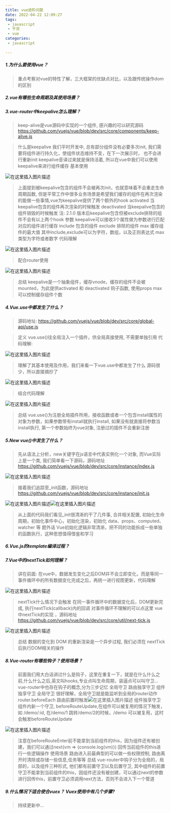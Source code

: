 ```yaml
---
title: vue进阶问题
date: 2022-04-22 12:09:27
tags:
 - javascript
 - 干货
 - vue
categories:
 - javascript
 
---
```

##### 1.为什么要使用vue？
>重点考察对vue的特性了解，三大框架的优缺点对比，以及跟传统操作dom的区别
##### 2.vue有哪些生命周期及其使用场景？
##### 3.vue-router中keepalive怎么理解？
>keep-alive是vue源码中实现的一个组件, 感兴趣的可以研究源码 https://github.com/vuejs/vue/blob/dev/src/core/components/keep-alive.js

>什么是keepalive
我们平时开发中, 总有部分组件没有必要多次init, 我们需要将组件进行持久化，使组件状态维持不变，在下一次展示时， 也不会进行重新init
keepalive音译过来就是保持活着, 所以在vue中我们可以使用keepalive来进行组件缓存
基本使用

![在这里插入图片描述](https://img-blog.csdnimg.cn/20190219140738851.png)
>上面提到被keepalive包含的组件不会被再次init，也就意味着不会重走生命周期函数, 但是平常工作中很多业务场景是希望我们缓存的组件在再次渲染的能做一些事情,vue为keepalive提供了两个额外的hook
activated 当keepalive包含的组件再次渲染的时候触发
deactivated 当keepalive包含的组件销毁的时候触发
注: 2.1.0 版本后keepalive包含但被exclude排除的组件不会有以上两个hook
参数
keepalive可以接收3个属性做为参数进行匹配对应的组件进行缓存
include 包含的组件
exclude 排除的组件
max 缓存组件的最大值
其中include,exclude可以为字符，数组，以及正则表达式
max 类型为字符或者数字
代码理解

![在这里插入图片描述](https://img-blog.csdnimg.cn/20190219140854442.png?x-oss-process=image/watermark,type_ZmFuZ3poZW5naGVpdGk,shadow_10,text_aHR0cHM6Ly9ibG9nLmNzZG4ubmV0L2FuZ2xlX2x6Yw==,size_16,color_FFFFFF,t_70)
>配合router使用

![在这里插入图片描述](https://img-blog.csdnimg.cn/20190219140936526.png?x-oss-process=image/watermark,type_ZmFuZ3poZW5naGVpdGk,shadow_10,text_aHR0cHM6Ly9ibG9nLmNzZG4ubmV0L2FuZ2xlX2x6Yw==,size_16,color_FFFFFF,t_70)
>总结
keepalive是一个抽象组件，缓存vnode，缓存的组件不会被mounted，为此提供activated 和 deactivated 钩子函数, 使用props max 可以控制缓存组件个数

##### 4.Vue.use中都发生了什么？
>源码地址: https://github.com/vuejs/vue/blob/dev/src/core/global-api/use.js

>定义
vue.use()往全局注入一个插件，供全局真接使用, 不需要单独引用
代码理解:

![在这里插入图片描述](https://img-blog.csdnimg.cn/20190219141134298.png?x-oss-process=image/watermark,type_ZmFuZ3poZW5naGVpdGk,shadow_10,text_aHR0cHM6Ly9ibG9nLmNzZG4ubmV0L2FuZ2xlX2x6Yw==,size_16,color_FFFFFF,t_70)
>理解了其基本使用及作用，我们来看一下vue.use中都发生了什么
源码很少，所以直接摘抄了

![在这里插入图片描述](https://img-blog.csdnimg.cn/2019021914120826.png?x-oss-process=image/watermark,type_ZmFuZ3poZW5naGVpdGk,shadow_10,text_aHR0cHM6Ly9ibG9nLmNzZG4ubmV0L2FuZ2xlX2x6Yw==,size_16,color_FFFFFF,t_70)
>结合代码理解

![在这里插入图片描述](https://img-blog.csdnimg.cn/20190219141238472.png?x-oss-process=image/watermark,type_ZmFuZ3poZW5naGVpdGk,shadow_10,text_aHR0cHM6Ly9ibG9nLmNzZG4ubmV0L2FuZ2xlX2x6Yw==,size_16,color_FFFFFF,t_70)
>总结
vue.use()为注册全局插件所用，接收函数或者一个包含install属性的对象为参数，如果参数带有install就执行install, 如果没有就直接将参数当install执行, 第一个参数始终为vue对象, 注册过的插件不会重新注册
##### 5.New vue()中发生了什么？
>先从语法上分析，new关键字在js语言中代表实例化一个对象, 而Vue实际上是一个类, 我们简单看一下源码，源码地址 https://github.com/vuejs/vue/blob/dev/src/core/instance/index.js

![在这里插入图片描述](https://img-blog.csdnimg.cn/20190219141427419.png)
>接着我们追踪至_init函数，源码地址 https://github.com/vuejs/vue/blob/dev/src/core/instance/init.js

![在这里插入图片描述](https://img-blog.csdnimg.cn/2019021914195930.png?x-oss-process=image/watermark,type_ZmFuZ3poZW5naGVpdGk,shadow_10,text_aHR0cHM6Ly9ibG9nLmNzZG4ubmV0L2FuZ2xlX2x6Yw==,size_16,color_FFFFFF,t_70)![在这里插入图片描述](https://img-blog.csdnimg.cn/20190219142043510.png)
>从上面的代码我们看见_init很清淅的干了几件事, 合并相关配置, 初始化生命周期，初始化事件中心，初始化渲染，初始化 data、props、computed、watcher 等
题外话
Vue初始化逻辑非常清淅，把不同的功能拆成一些单独的函数执行，这种思想值得借鉴和学习
##### 6.Vue.js的template编译过程？
##### 7.Vue中的nextTick如何理解？
>讲在前面: 在vue中，数据发生变化之后DOM并不会立即变化，而是等同一事件循环中的所有数据变化完成之后，再统一进行视图更新，代码理解

![在这里插入图片描述](https://img-blog.csdnimg.cn/20190219142549957.png)
>nextTick什么情况下会触发
在同一事件循环中的数据变化后，DOM更新完成, 执行nextTick(callback)内的回调
对事件循环不理解的可以点这里
vue中nextTick的实现 ，源码地址 https://github.com/vuejs/vue/blob/dev/src/core/util/next-tick.js

![在这里插入图片描述](https://img-blog.csdnimg.cn/20190219142704534.png?x-oss-process=image/watermark,type_ZmFuZ3poZW5naGVpdGk,shadow_10,text_aHR0cHM6Ly9ibG9nLmNzZG4ubmV0L2FuZ2xlX2x6Yw==,size_16,color_FFFFFF,t_70)
>总结
数据的变化到 DOM 的重新渲染是一个异步过程, 我们必须在 nextTick 后执行DOM相关的操作
##### 8.Vue-router有哪些钩子？使用场景？
>前面我们用大白话讲过什么是钩子，这里在重复一下，就是在什么什么之前,什么什么之后,英文叫hooks,专业点叫生命周期，装逼点可以叫守卫...
vue-router中也存在钩子的概念,分为三步记忆
全局守卫
路由独享守卫
组件独享守卫
全局守卫
很好理解，全局守卫就是能监听到全局的router动作
router.beforeEach 路由前置时触发![在这里插入图片描述](https://img-blog.csdnimg.cn/20190219142855100.png?x-oss-process=image/watermark,type_ZmFuZ3poZW5naGVpdGk,shadow_10,text_aHR0cHM6Ly9ibG9nLmNzZG4ubmV0L2FuZ2xlX2x6Yw==,size_16,color_FFFFFF,t_70)
>组件独享守卫
组件内新一个守卫, beforeRouteUpdate,在组件可以被复用的情况下触发，如 /demo/:id, 在/demo/1 跳转/demo/2的时候，/demo 可以被复用，这时会触发beforeRouteUpdate

![在这里插入图片描述](https://img-blog.csdnimg.cn/20190219143045407.png?x-oss-process=image/watermark,type_ZmFuZ3poZW5naGVpdGk,shadow_10,text_aHR0cHM6Ly9ibG9nLmNzZG4ubmV0L2FuZ2xlX2x6Yw==,size_16,color_FFFFFF,t_70)
>注意在beforeRouteEnter前不能拿到当前组件的this，因为组件还有被创建，我们可以通过next(vm => {console.log(vm)}) 回传当前组件的this进行一些逻辑操作
>使用场景
路由进入前最典型的可以做一些权限控制, 路由离开时清除或存储一些信息,任务等等
总结
vue-router中钩子分为全局的，局部的，以及组件三种形式, 他们都有前置守卫以及后置守卫, 其中组件的前置守卫不能拿到当前组件的this，因组件还没有被创建，可以通过next的参数进行回传this，前置守卫必须调用next方法，否则不会进入下一个管道
##### 9.什么情况下适合使合vuex？ Vuex使用中有几个步骤?

>持续更新中...
